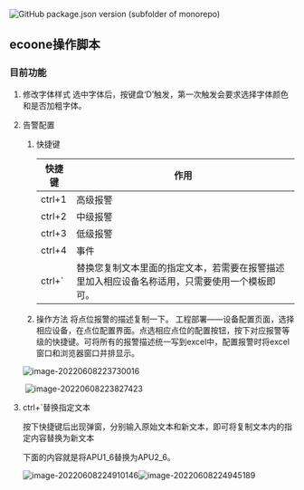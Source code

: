 
<!--

 * @Author: LOG
 * @FilePath: \油猴脚本\README.md
 * @Descripttion: 
 * @version: 
 * @Date: 2022-05-25 09:55:59
 * @LastEditors: LOG
 * @LastEditTime: 2022-06-13 12:00:41
    -->
![GitHub package.json version (subfolder of monorepo)](https://img.shields.io/github/package-json/v/log1997/ecoone-Option-script?style=plastic)
## ecoone操作脚本
### 目前功能
1. 修改字体样式
    选中字体后，按键盘‘D’触发，第一次触发会要求选择字体颜色和是否加粗字体。
    
2. 告警配置
   1. 快捷键
   
      | 快捷键 | 作用                                                         |
      | ------ | ------------------------------------------------------------ |
      | ctrl+1 | 高级报警                                                     |
      | ctrl+2 | 中级报警                                                     |
      | ctrl+3 | 低级报警                                                     |
      | ctrl+4 | 事件                                                         |
      | ctrl+` | 替换您复制文本里面的指定文本，若需要在报警描述里加入相应设备名称适用，只需要使用一个模板即可。 |
   
   2. 操作方法
      将点位报警的描述复制一下。
       工程部署——设备配置页面，选择相应设备，在点位配置界面。点选相应点位的配置按钮，按下对应报警等级的快捷键。可将所有的报警描述统一写到excel中，配置报警时将excel窗口和浏览器窗口并排显示。
   
    ![image-20220608223730016](https://s2.loli.net/2022/06/08/VCKZQpPrb8TwtO1.png)
   
    ​				![image-20220608223827423](https://s2.loli.net/2022/06/08/CjBhNtyPHIxivk4.png)

 3. ctrl+`替换指定文本

    按下快捷键后出现弹窗，分别输入原始文本和新文本，即可将复制文本内的指定内容替换为新文本

    下面的内容就是将APU1_6替换为APU2_6。

    ![image-20220608224910146](https://s2.loli.net/2022/06/08/Mxf1BCdUGHXVDR4.png)![image-20220608224945189](https://s2.loli.net/2022/06/08/VzmFk8Xr19UA2cI.png)